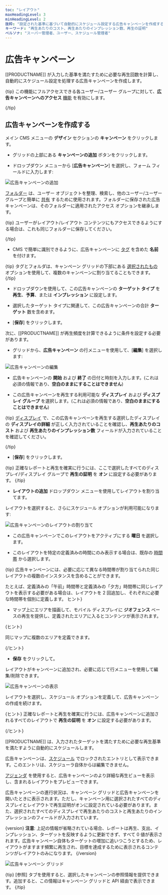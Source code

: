 ```yaml
---
toc: "レイアウト"
maxHeadingLevel: 3
minHeadingLevel: 2
抜粋: "設定された基準に基づいて自動的にスケジュール設定する広告キャンペーンを作成する"
キーワード: "再生あたりのコスト、再生あたりのインプレッション数、再生の証明"
ペルソナ: "スーパー管理者、ユーザー、スケジュール管理者"
---
```


# 広告キャンペーン

[[PRODUCTNAME]] が入力した基準を満たすために必要な再生回数を計算し、自動的にスケジュール設定を処理する広告キャンペーンを作成します。

{tip}
この機能にフルアクセスできる各ユーザー/ユーザー グループに対して、**広告キャンペーンへのアクセス** [機能](users_features_and_sharing.html#content-features) を有効にします。

{/tip}

## 広告キャンペーンを作成する

メイン CMS メニューの **デザイン** セクションの **キャンペーン** をクリックします。

- グリッドの上部にある **キャンペーンの追加** ボタンをクリックします。

- ドロップダウン メニューから [**広告キャンペーン**] を選択し、フォーム フィールドに入力します:

![広告キャンペーンの追加](img/v4_layouts_campaign_add_ad_campaign.png)

[フォルダー](tour_folders.html) は、ユーザー オブジェクトを整理、検索し、他のユーザー/ユーザー グループと簡単に [共有](users_features_and_sharing.html#content-share) するために使用されます。フォルダーに保存された広告キャンペーンは、そのフォルダーに適用されたアクセス オプションを継承します。

{tip}
ユーザーがレイアウト/レイアウト コンテンツにもアクセスできるようにする場合は、これも同じフォルダーに保存してください。

{/tip}

- CMS で簡単に識別できるように、広告キャンペーンに [タグ](tour_tags.html) を含めた **名前** を付けます。

{tip}
タグとフォルダは、キャンペーン グリッドの下部にある [選択されたもの](tour_cms_navigation.html#content-Multi---select--with-selected) オプションを使用して、複数のキャンペーンに割り当てることもできます。
{/tip}

- ドロップダウンを使用して、この広告キャンペーンの **ターゲット タイプ** を **再生**、**予算**、または **インプレッション** に設定します。
- 選択したターゲット タイプに関連して、この広告キャンペーンの合計 **ターゲット** 数を含めます。

- [**保存**] をクリックします。

次に、[[PRODUCTNAME]] が再生頻度を計算できるように条件を設定する必要があります。

- グリッドから、**広告キャンペーン** の行メニューを使用して、[**編集**] を選択します:

![広告キャンペーンの編集](img/v4_campaigns_edit_ad_campaign.png)

- 広告キャンペーンの **開始** および **終了** の日付と時刻を入力します。(これは必須の情報であり、**空白のままにすることはできません**)

- この広告キャンペーンを再生する利用可能な **ディスプレイ** および **ディスプレイ グループ** を選択します。(これは必須の情報であり、**空白のままにすることはできません**)

{tip}
[ディスプレイ](displays.html) で、この広告キャンペーンを再生する選択したディスプレイの **ディスプレイの詳細** が正しく入力されていることを確認し、**再生あたりのコスト** および **再生あたりのインプレッション数** フィールドが入力されていることを確認してください。

{/tip}

- [**保存**] をクリックします。

{tip}
正確なレポートと再生を確実に行うには、ここで選択したすべてのディスプレイ/ディスプレイ グループで **再生の証明** を **オン** に設定する必要があります。
{/tip}

- **レイアウトの追加** ドロップダウン メニューを使用してレイアウトを割り当てます。

レイアウトを選択すると、さらにスケジュール オプションが利用可能になります:

![広告キャンペーンのレイアウトの割り当て](img/v4_campaigns_assign_layouts_ad_campaign.png)

- この広告キャンペーンでこのレイアウトをアクティブにする **曜日** を選択します。

- このレイアウトを特定の定義済みの時間にのみ表示する場合は、既存の [時間帯](scheduling_dayparting.html) から選択します。

{tip}
広告キャンペーンには、必要に応じて異なる時間帯が割り当てられた同じレイアウトの複数のインスタンスを含めることができます。

たとえば、定義済みの「午前」時間帯と定義済みの「夕方」時間帯に同じレイアウトを表示する必要がある場合は、レイアウトを 2 回追加し、それぞれに必要な時間帯を個別に定義します。
ヒント}

- マップ上にエリアを描画して、モバイル ディスプレイに **ジオフェンス** ベースの再生を提供し、定義されたエリアに入るとコンテンツが表示されます。

{ヒント}

同じマップに複数のエリアを定義できます。

{/ヒント}

- **保存** をクリックして。

レイアウトがキャンペーンに追加され、必要に応じて行メニューを使用して編集/削除できます。

![広告キャンペーンの表示](img/v4_campaigns_view_added_ad_campaigns.png)

レイアウトを選択し、スケジュール オプションを定義して、広告キャンペーンの作成を続けます。

{ヒント}
正確なレポートと再生を確実に行うには、広告キャンペーンに追加されるすべてのレイアウトで **再生の証明** を **オン** に設定する必要があります。

{/ヒント}

[[PRODUCTNAME]] は、入力されたターゲットを満たすために必要な再生基準を満たすように自動的にスケジュールします。

広告キャンペーンは、[スケジュール](scheduling_management.html#content-calendar-view) でロックされたエントリとして表示できます。このエントリは、スケジューラ自体からは編集できません。

[アジェンダ](scheduling_management.html#content-agenda) を使用すると、広告キャンペーンのより詳細な再生ビューを表示し、含まれるレイアウトをプレビューできます。

広告キャンペーンの進行状況は、キャンペーン グリッドと広告キャンペーンを開いたときに表示されます。ただし、キャンペーン用に選択されたすべてのディスプレイとレイアウトで再生証明がオンに設定されている必要があります。また、選択されたすべてのディスプレイで再生あたりのコストと再生あたりのインプレッションのフィールドが入力されています。

{version}
**注意**: 上記の情報が省略されている場合、レポートは再生、支出、インプレッション、ターゲットを反映するように更新できず、すべて 0 値が表示されます。広告キャンペーン自体もターゲットの増加に追いつこうとするため、レイアウトがますます頻繁に再生され、目標を達成するために表示されるコンテンツがレイアウトのみになります。
{/version}

![広告キャンペーン グリッド](img/v4_campaigns_ad_campaign_grid.png)

{tip}
[参照] タブを使用すると、選択したキャンペーンの参照情報を提供できます。追加すると、この情報はキャンペーン グリッドと API 経由で表示できます。
{/tip}


